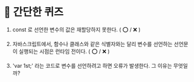 # 📝 간단한 퀴즈

1. const 로 선언한 변수의 값은 재할당하지 못한다. ( ⭕️ / ❌ )

2. 자바스크립트에서, 함수나 클래스와 같은 식별자와는 달리 변수를 선언하는 선언문이 실행되는 시점은 런타임 전이다. ( ⭕️ / ❌ )   

3. 'var 1st;' 라는 코드로 변수를 선언하려고 하면 오류가 발생한다. 그 이유는 무엇일까?
